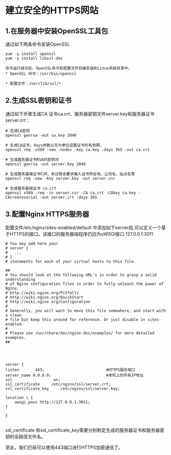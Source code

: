 # 建立安全的HTTPS网站

## 1.在服务器中安装OpenSSL工具包
通过如下两条命令安装OpenSSL
``` 
yum -y install openssl
yum -y install libssl-dev

命令运行成功后，OpenSSL命令和配置文件将被安装到Linux系统目录中，
* OpenSSL 命令：/usr/bin/openssl

* 配置文件：/usr/lib/ssl/*
```


## 2.生成SSL密钥和证书
通过如下步骤生成CA 证书ca.crt、服务器密钥文件server.key和服务器证书server.crt：

``` 
# 生成CA密钥
openssl genrsa -out ca.key 2048

# 生成CA证书，days参数以天为单位设置证书的有效期，
openssl req -x509 -new -nodes -key ca.key -days 365 -out ca.crt

# 生成服务器证书RSA的密钥对
openssl genrsa -out server.key 2048

# 生成服务器端证书CSR，本过程会要求输入证书所在地、公司名、站点名等
openssl req -new -key server.key -out server.csr

# 生成服务器端证书 ca.crt
openssl x509 -req -in server.csr -CA ca.crt -CAkey ca.key -CAcreateserial -out server.crt -days 365

```

## 3.配置Nginx HTTPS服务器

配置文件/etc/nginx/sites-enabled/default 中添加如下server段,可以定义一个基于HTTPS的接口。该接口的服务器端程序仍旧为uWSGI接口
127.0.0.1:3011

``` 
# You may add here your
# server {
#	...
# }
# statements for each of your virtual hosts to this file

##
# You should look at the following URL's in order to grasp a solid understanding
# of Nginx configuration files in order to fully unleash the power of Nginx.
# http://wiki.nginx.org/Pitfalls
# http://wiki.nginx.org/QuickStart
# http://wiki.nginx.org/Configuration
#
# Generally, you will want to move this file somewhere, and start with a clean
# file but keep this around for reference. Or just disable in sites-enabled.
#
# Please see /usr/share/doc/nginx-doc/examples/ for more detailed examples.
##




server {
listen       443;							#HTTPS服务端口
server_name 0.0.0.0;						#本机上的所有IP地址
ssl                  on;
ssl_certificate 	/etc/nginx/ssl/server.crt;
ssl_certificate_key 	/etc/nginx/ssl/server.key;

location \ {
	uwsgi_pass http://127.0.0.1:3011;
}

}


```

ssl_certificate 和ssl_certificate_key需要分别制定生成的服务器证书和服务器密钥的全路径文件名。

至此，我们已经可以使用443端口进行HTTPS加密通信了。 